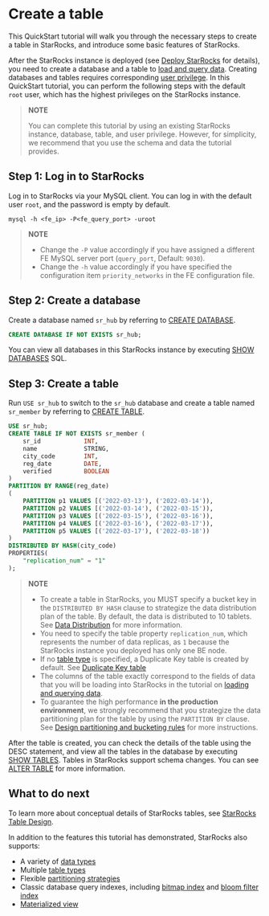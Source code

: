 # Create a table

This QuickStart tutorial will walk you through the necessary steps to create a table in StarRocks, and introduce some basic features of StarRocks.

After the StarRocks instance is deployed (see [Deploy StarRocks](../quick_start/Deploy.md) for details), you need to create a database and a table to [load and query data](../quick_start/Import_and_query.md). Creating databases and tables requires corresponding [user privilege](../administration/User_privilege.md). In this QuickStart tutorial, you can perform the following steps with the default `root` user, which has the highest privileges on the StarRocks instance.

> **NOTE**
>
> You can complete this tutorial by using an existing StarRocks instance, database, table, and user privilege. However, for simplicity, we recommend that you use the schema and data the tutorial provides.

## Step 1: Log in to StarRocks

Log in to StarRocks via your MySQL client. You can log in with the default user `root`, and the password is empty by default.

```Plain
mysql -h <fe_ip> -P<fe_query_port> -uroot
```

> **NOTE**
>
> - Change the `-P` value accordingly if you have assigned a different FE MySQL server port (`query_port`, Default: `9030`).
> - Change the `-h` value accordingly if you have specified the configuration item `priority_networks` in the FE configuration file.

## Step 2: Create a database

Create a database named `sr_hub` by referring to [CREATE DATABASE](../sql-reference/sql-statements/data-definition/CREATE%20DATABASE.md).

```SQL
CREATE DATABASE IF NOT EXISTS sr_hub;
```

You can view all databases in this StarRocks instance by executing [SHOW DATABASES](../sql-reference/sql-statements/data-manipulation/SHOW%20DATABASES.md) SQL.

## Step 3: Create a table

Run `USE sr_hub` to switch to the `sr_hub` database and create a table named `sr_member` by referring to [CREATE TABLE](../sql-reference/sql-statements/data-definition/CREATE%20TABLE.md).

```SQL
USE sr_hub;
CREATE TABLE IF NOT EXISTS sr_member (
    sr_id            INT,
    name             STRING,
    city_code        INT,
    reg_date         DATE,
    verified         BOOLEAN
)
PARTITION BY RANGE(reg_date)
(
    PARTITION p1 VALUES [('2022-03-13'), ('2022-03-14')),
    PARTITION p2 VALUES [('2022-03-14'), ('2022-03-15')),
    PARTITION p3 VALUES [('2022-03-15'), ('2022-03-16')),
    PARTITION p4 VALUES [('2022-03-16'), ('2022-03-17')),
    PARTITION p5 VALUES [('2022-03-17'), ('2022-03-18'))
)
DISTRIBUTED BY HASH(city_code)
PROPERTIES(
    "replication_num" = "1"
);
```

> **NOTE**
>
> - To create a table in StarRocks, you MUST specify a bucket key in the `DISTRIBUTED BY HASH` clause to strategize the data distribution plan of the table. By default, the data is distributed to 10 tablets. See [Data Distribution](../table_design/Data_model.md#starrocks-data-distribution) for more information.
> - You need to specify the table property `replication_num`, which represents the number of data replicas, as `1` because the StarRocks instance you deployed has only one BE node.
> - If no [table type](../table_design/Table_types.md) is specified, a Duplicate Key table is created by default. See [Duplicate Key table](../table_design/Data_model.md#duplicate-key-model)
> - The columns of the table exactly correspond to the fields of data that you will be loading into StarRocks in the tutorial on [loading and querying data](../quick_start/Import_and_query.md).
> - To guarantee the high performance **in the production environment**, we strongly recommend that you strategize the data partitioning plan for the table by using the `PARTITION BY` clause. See [Design partitioning and bucketing rules](../table_design/Data_model.md#design-partitioning-and-bucketing-rules) for more instructions.

After the table is created, you can check the details of the table using the DESC statement, and view all the tables in the database by executing [SHOW TABLES](../sql-reference/sql-statements/data-manipulation/SHOW%20TABLES.md). Tables in StarRocks support schema changes. You can see [ALTER TABLE](../sql-reference/sql-statements/data-definition/ALTER%20TABLE) for more information.

## What to do next

To learn more about conceptual details of StarRocks tables, see [StarRocks Table Design](../table_design/StarRocks_table_design.md).

In addition to the features this tutorial has demonstrated, StarRocks also supports:

- A variety of [data types](../sql-reference/sql-statements/data-types/BIGINT.md)
- Multiple [table types](../table_design/Table_types.md)
- Flexible [partitioning strategies](../table_design/Data_distribution.md#dynamic-partition-management)
- Classic database query indexes, including [bitmap index](../table_design/Bitmap_index.md) and [bloom filter index](../table_design/Bloomfilter_index.md)
- [Materialized view](../using_starrocks/Materialized_view.md)
